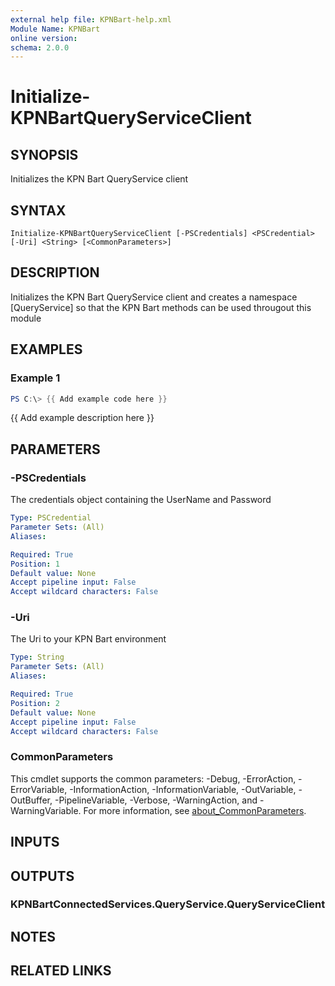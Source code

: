 ```yaml
---
external help file: KPNBart-help.xml
Module Name: KPNBart
online version:
schema: 2.0.0
---
```


# Initialize-KPNBartQueryServiceClient

## SYNOPSIS
Initializes the KPN Bart QueryService client

## SYNTAX

```
Initialize-KPNBartQueryServiceClient [-PSCredentials] <PSCredential> [-Uri] <String> [<CommonParameters>]
```

## DESCRIPTION
Initializes the KPN Bart QueryService client and creates a namespace \[QueryService\] so that the KPN Bart methods
can be used througout this module

## EXAMPLES

### Example 1
```powershell
PS C:\> {{ Add example code here }}
```

{{ Add example description here }}

## PARAMETERS

### -PSCredentials
The credentials object containing the UserName and Password

```yaml
Type: PSCredential
Parameter Sets: (All)
Aliases:

Required: True
Position: 1
Default value: None
Accept pipeline input: False
Accept wildcard characters: False
```

### -Uri
The Uri to your KPN Bart environment

```yaml
Type: String
Parameter Sets: (All)
Aliases:

Required: True
Position: 2
Default value: None
Accept pipeline input: False
Accept wildcard characters: False
```

### CommonParameters
This cmdlet supports the common parameters: -Debug, -ErrorAction, -ErrorVariable, -InformationAction, -InformationVariable, -OutVariable, -OutBuffer, -PipelineVariable, -Verbose, -WarningAction, and -WarningVariable. For more information, see [about_CommonParameters](http://go.microsoft.com/fwlink/?LinkID=113216).

## INPUTS

## OUTPUTS

### KPNBartConnectedServices.QueryService.QueryServiceClient
## NOTES

## RELATED LINKS
